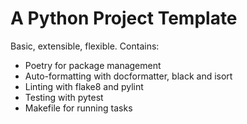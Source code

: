 # A Python Project Template

Basic, extensible, flexible. Contains:

- Poetry for package management
- Auto-formatting with docformatter, black and isort
- Linting with flake8 and pylint
- Testing with pytest
- Makefile for running tasks